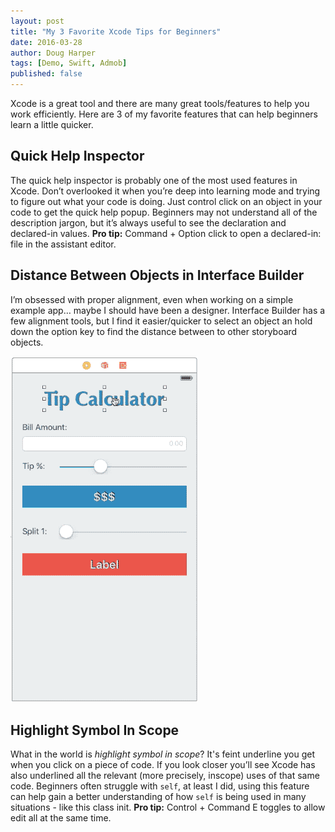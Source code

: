 ```yaml
---
layout: post
title: "My 3 Favorite Xcode Tips for Beginners"
date: 2016-03-28
author: Doug Harper
tags: [Demo, Swift, Admob]
published: false
---
```


Xcode is a great tool and there are many great tools/features to help you work efficiently.  Here are 3 of my favorite features that can help beginners learn a little quicker. 

## Quick Help Inspector

The quick help inspector is probably one of the most used features in Xcode.  Don’t overlooked it when you’re deep into learning mode and trying to figure out what your code is doing.  Just control click on an object in your code to get the quick help popup. Beginners may not understand all of the description jargon, but it’s always useful to see the declaration and declared-in values.  **Pro tip:** Command + Option click to open a declared-in: file in the assistant editor.

## Distance Between Objects in Interface Builder

I’m obsessed with proper alignment, even when working on a simple example app… maybe I should have been a designer.   Interface Builder has a few alignment tools, but I find it easier/quicker to select an object an hold down the option key to find the distance between to other storyboard objects. 

![Find the distance between objects](/images/optionDistances.gif "Xcode Interface Builder distances")

## Highlight Symbol In Scope

What in the world is _highlight symbol in scope_? It's feint underline you get when you click on a piece of code.   If you look closer you’ll see Xcode has also underlined all the relevant (more precisely, inscope) uses of that same code.  Beginners often struggle with `self`, at least I did, using this feature can help gain a better understanding of how `self` is being used in many situations - like this class init.   **Pro tip:** Control + Command E toggles to allow edit all at the same time.   
